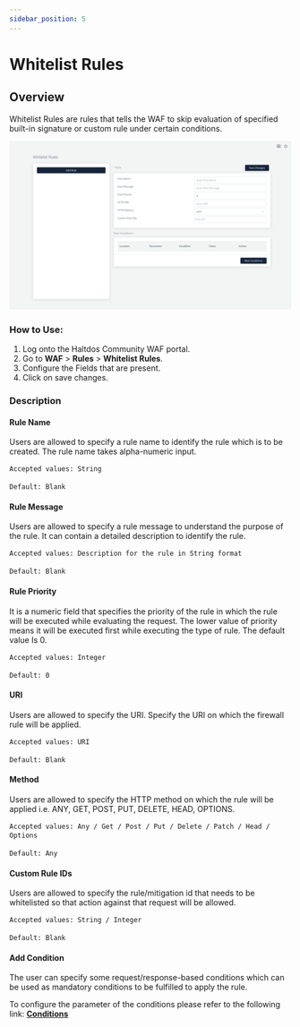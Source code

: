 ```yaml
---
sidebar_position: 5
---
```


# Whitelist Rules

## Overview
Whitelist Rules are rules that tells the WAF to skip evaluation of specified built-in signature or custom rule under certain conditions.
   
![Whitelist Rule](/img/ce-waf/docs/whitelisting_rule.png)

### How to Use:
1. Log onto the Haltdos Community WAF portal.
2. Go to **WAF** > **Rules** > **Whitelist Rules**.
3. Configure the Fields that are present.
4. Click on save changes.
   
### Description

#### Rule Name
Users are allowed to specify a rule name to identify the rule which is to be created. The rule name takes alpha-numeric input.

    Accepted values: String

    Default: Blank  

#### Rule Message
Users are allowed to specify a rule message to understand the purpose of the rule. It can contain a detailed description to identify the rule.

    Accepted values: Description for the rule in String format

    Default: Blank  

#### Rule Priority
It is a numeric field that specifies the priority of the rule in which the rule will be executed while evaluating the request. The lower value of priority means it will be executed first while executing the type of rule. The default value Is 0. 

    Accepted values: Integer 

    Default: 0  

#### URI
Users are allowed to specify the URI. Specify the URI on which the firewall rule will be applied.

    Accepted values: URI 

    Default: Blank  

#### Method
Users are allowed to specify the HTTP method on which the rule will be applied i.e. ANY, GET, POST, PUT, DELETE, HEAD, OPTIONS.

    Accepted values: Any / Get / Post / Put / Delete / Patch / Head / Options  

    Default: Any  

#### Custom Rule IDs
Users are allowed to specify the rule/mitigation id that needs to be whitelisted so that action against that request will be allowed.

    Accepted values: String / Integer

    Default: Blank  

#### Add Condition

The user can specify some request/response-based conditions which can be used as mandatory conditions to be fulfilled to apply the rule.

To configure the parameter of the conditions please refer to the following link: [**Conditions**](/community/docs/waf/rules/conditions)
